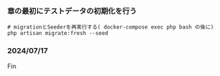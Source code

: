 ### 章の最初にテストデータの初期化を行う
```
# migrationとSeederを再実行する( docker-compose exec php bash の後に)
php artisan migrate:fresh --seed
```

### 2024/07/17
Fin

